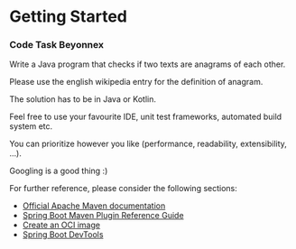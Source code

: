 # Getting Started

### Code Task Beyonnex

Write a Java program that checks if two texts are anagrams of each other.

Please use the english wikipedia entry for the definition of anagram.

The solution has to be in Java or Kotlin.

Feel free to use your favourite IDE, unit test frameworks, automated build system etc.

You can prioritize however you like (performance, readability, extensibility, …).

Googling is a good thing :)

For further reference, please consider the following sections:

* [Official Apache Maven documentation](https://maven.apache.org/guides/index.html)
* [Spring Boot Maven Plugin Reference Guide](https://docs.spring.io/spring-boot/docs/3.1.1/maven-plugin/reference/html/)
* [Create an OCI image](https://docs.spring.io/spring-boot/docs/3.1.1/maven-plugin/reference/html/#build-image)
* [Spring Boot DevTools](https://docs.spring.io/spring-boot/docs/3.1.1/reference/htmlsingle/#using.devtools)


